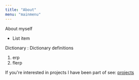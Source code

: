 ```yaml
---
title: "About"
menu: "mainmenu"
---
```


About myself

- List item

Dictionary
: Dictionary definitions

1. erp
2. flerp

If you're interested in projects I have been part of see: [projects](/projects)